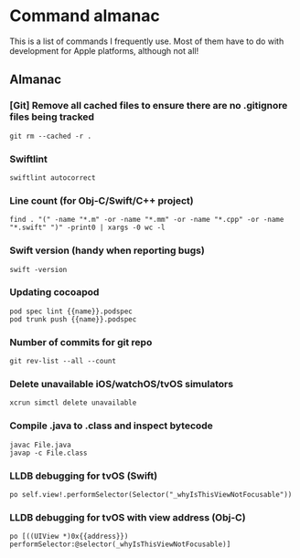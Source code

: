 # Command almanac

This is a list of commands I frequently use. Most of them have to do with development for Apple platforms, although not all! 

## Almanac
### [Git] Remove all cached files to ensure there are no .gitignore files being tracked
```git rm --cached -r .```

### Swiftlint
```swiftlint autocorrect```

### Line count (for Obj-C/Swift/C++ project)
```find . "(" -name "*.m" -or -name "*.mm" -or -name "*.cpp" -or -name "*.swift" ")" -print0 | xargs -0 wc -l```

### Swift version (handy when reporting bugs)
```swift -version```

### Updating cocoapod
```
pod spec lint {{name}}.podspec
pod trunk push {{name}}.podspec
```

### Number of commits for git repo
```git rev-list --all --count```

### Delete unavailable iOS/watchOS/tvOS simulators
```xcrun simctl delete unavailable```

### Compile .java to .class and inspect bytecode
```
javac File.java
javap -c File.class
```

### LLDB debugging for tvOS (Swift)
```po self.view!.performSelector(Selector("_whyIsThisViewNotFocusable"))```

### LLDB debugging for tvOS with view address (Obj-C)
```po [((UIView *)0x{{address}}) performSelector:@selector(_whyIsThisViewNotFocusable)]```
